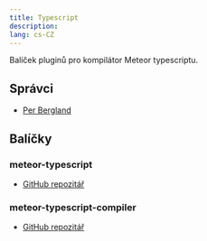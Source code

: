 ```yaml
---
title: Typescript
description:
lang: cs-CZ
---
```


Balíček pluginů pro kompilátor Meteor typescriptu.

## Správci
* [Per Bergland](https://github.com/perbergland)

## Balíčky
### meteor-typescript
* [GitHub repozitář](https://github.com/Meteor-Community-Packages/meteor-typescript)

### meteor-typescript-compiler
* [GitHub repozitář](https://github.com/Meteor-Community-Packages/meteor-typescript-compiler)
